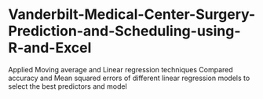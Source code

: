 # Vanderbilt-Medical-Center-Surgery-Prediction-and-Scheduling-using-R-and-Excel

Applied Moving average and Linear regression techniques
Compared accuracy and Mean squared errors of different linear regression models to select the best predictors and model
